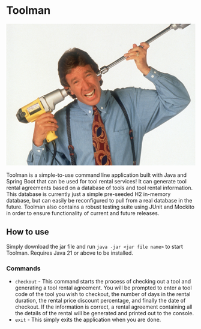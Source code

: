 # Toolman

![Tim "The Toolman" Taylor](./cover-image.png)

Toolman is a simple-to-use command line application built with Java and Spring Boot that can be used for tool rental services! It can generate tool rental agreements based on a database of tools and tool rental information. This database is currently just a simple pre-seeded H2 in-memory database, but can easily be reconfigured to pull from a real database in the future. Toolman also contains a robust testing suite using JUnit and Mockito in order to ensure functionality of current and future releases.

## How to use
Simply download the jar file and run `java -jar <jar file name>` to start Toolman. Requires Java 21 or above to be installed.

### Commands
 - `checkout` - This command starts the process of checking out a tool and generating a tool rental agreement. You will be prompted to enter a tool code of the tool you wish to checkout, the number of days in the rental duration, the rental price discount percentage, and finally the date of checkout. If the information is correct, a rental agreement containing all the details of the rental will be generated and printed out to the console.
 - `exit` - This simply exits the application when you are done.
